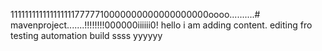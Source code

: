 1111111111111111117777710000000000000000000oooo..........# mavenproject.......!!!!!!!!000000iiiiii0!
hello i am adding content. editing fro testing automation build
ssss
yyyyyy
